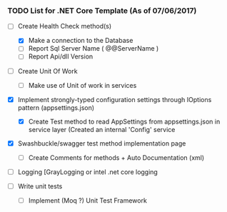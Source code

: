 ### TODO List for .NET Core Template (As of 07/06/2017)

- [ ] Create Health Check method(s)
    - [X] Make a connection to the Database 
    - [ ] Report Sql Server Name ( @@ServerName )
    - [ ] Report Api/dll Version   

- [ ] Create Unit Of Work
    - [ ] Make use of Unit of work in services
    
- [X] Implement strongly-typed configuration settings through IOptions pattern (appsettings.json)
    - [X] Create Test method to read AppSettings from appsettings.json in service layer (Created an internal 'Config' service

- [x] Swashbuckle/swagger test method implementation page
    - [ ] Create Comments for methods + Auto Documentation (xml)
    
- [ ] Logging [GrayLogging or intel .net core logging
  
- [ ] Write unit tests
    - [ ] Implement (Moq ?) Unit Test Framework
